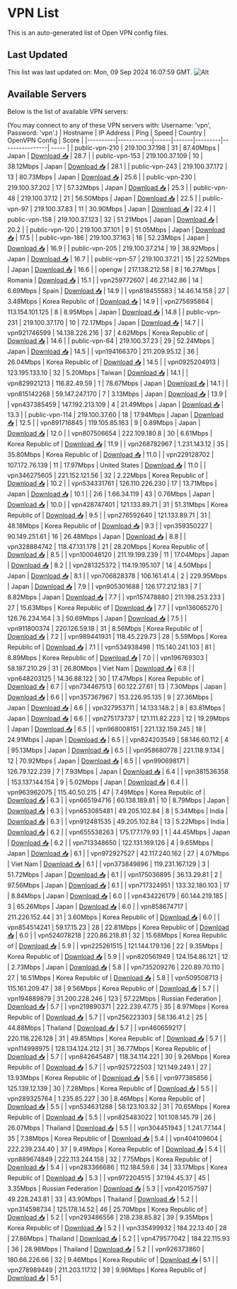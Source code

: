 # VPN List

This is an auto-generated list of Open VPN config files.

## Last Updated

This list was last updated on: Mon, 09 Sep 2024 16:07:59 GMT.
![Alt](https://repobeats.axiom.co/api/embed/186b98318ef1479477931607c1ad7d823f12451f.svg "Repobeats analytics image")

## Available Servers

Below is the list of available VPN servers:

(You may connect to any of these VPN servers with: Username: 'vpn', Password: 'vpn'.)
| Hostname | IP Address | Ping | Speed | Country | OpenVPN Config | Score |
|----------|------------|------|-------|---------|----------------| ----- |
| public-vpn-210 | 219.100.37.198 | 31 | 87.40Mbps | Japan | [Download 📥](./configs/server_0_JP.ovpn) | 28.7 |
| public-vpn-153 | 219.100.37.109 | 10 | 38.12Mbps | Japan | [Download 📥](./configs/server_1_JP.ovpn) | 28.1 |
| public-vpn-243 | 219.100.37.172 | 13 | 80.73Mbps | Japan | [Download 📥](./configs/server_2_JP.ovpn) | 25.6 |
| public-vpn-230 | 219.100.37.202 | 17 | 57.32Mbps | Japan | [Download 📥](./configs/server_3_JP.ovpn) | 25.3 |
| public-vpn-48 | 219.100.37.12 | 21 | 56.50Mbps | Japan | [Download 📥](./configs/server_4_JP.ovpn) | 22.5 |
| public-vpn-97 | 219.100.37.83 | 11 | 30.90Mbps | Japan | [Download 📥](./configs/server_5_JP.ovpn) | 22.4 |
| public-vpn-158 | 219.100.37.123 | 32 | 51.21Mbps | Japan | [Download 📥](./configs/server_6_JP.ovpn) | 20.2 |
| public-vpn-120 | 219.100.37.101 | 9 | 51.05Mbps | Japan | [Download 📥](./configs/server_7_JP.ovpn) | 17.5 |
| public-vpn-186 | 219.100.37.163 | 16 | 52.23Mbps | Japan | [Download 📥](./configs/server_8_JP.ovpn) | 16.9 |
| public-vpn-205 | 219.100.37.214 | 19 | 38.92Mbps | Japan | [Download 📥](./configs/server_9_JP.ovpn) | 16.7 |
| public-vpn-57 | 219.100.37.21 | 15 | 22.52Mbps | Japan | [Download 📥](./configs/server_10_JP.ovpn) | 16.6 |
| opengw | 217.138.212.58 | 8 | 16.27Mbps | Romania | [Download 📥](./configs/server_11_RO.ovpn) | 15.1 |
| vpn259772607 | 46.27.142.86 | 14 | 6.69Mbps | Spain | [Download 📥](./configs/server_12_ES.ovpn) | 14.9 |
| vpn818455583 | 14.46.14.158 | 27 | 3.48Mbps | Korea Republic of | [Download 📥](./configs/server_13_KR.ovpn) | 14.9 |
| vpn275695864 | 113.154.101.125 | 8 | 8.95Mbps | Japan | [Download 📥](./configs/server_14_JP.ovpn) | 14.8 |
| public-vpn-231 | 219.100.37.170 | 10 | 72.17Mbps | Japan | [Download 📥](./configs/server_15_JP.ovpn) | 14.7 |
| vpn921746599 | 14.138.226.216 | 37 | 4.62Mbps | Korea Republic of | [Download 📥](./configs/server_16_KR.ovpn) | 14.6 |
| public-vpn-64 | 219.100.37.23 | 29 | 52.24Mbps | Japan | [Download 📥](./configs/server_17_JP.ovpn) | 14.5 |
| vpn194166370 | 211.209.95.12 | 36 | 26.04Mbps | Korea Republic of | [Download 📥](./configs/server_18_KR.ovpn) | 14.5 |
| vpn0925204913 | 123.195.133.10 | 32 | 5.20Mbps | Taiwan | [Download 📥](./configs/server_19_TW.ovpn) | 14.1 |
| vpn829921213 | 116.82.49.59 | 1 | 78.67Mbps | Japan | [Download 📥](./configs/server_20_JP.ovpn) | 14.1 |
| vpn815142268 | 59.147.247.170 | 7 | 3.13Mbps | Japan | [Download 📥](./configs/server_21_JP.ovpn) | 13.9 |
| vpn437385459 | 147.192.213.109 | 4 | 21.49Mbps | Japan | [Download 📥](./configs/server_22_JP.ovpn) | 13.3 |
| public-vpn-114 | 219.100.37.60 | 18 | 17.94Mbps | Japan | [Download 📥](./configs/server_23_JP.ovpn) | 12.5 |
| vpn891716845 | 119.105.85.163 | 9 | 0.89Mbps | Japan | [Download 📥](./configs/server_24_JP.ovpn) | 12.0 |
| vpn807506654 | 222.109.180.8 | 30 | 6.61Mbps | Korea Republic of | [Download 📥](./configs/server_25_KR.ovpn) | 11.9 |
| vpn268782967 | 1.231.143.12 | 35 | 35.80Mbps | Korea Republic of | [Download 📥](./configs/server_26_KR.ovpn) | 11.0 |
| vpn229128702 | 107.172.76.139 | 11 | 17.97Mbps | United States | [Download 📥](./configs/server_27_US.ovpn) | 11.0 |
| vpn346275605 | 221.152.121.56 | 32 | 2.22Mbps | Korea Republic of | [Download 📥](./configs/server_28_KR.ovpn) | 10.2 |
| vpn534331761 | 126.110.226.230 | 17 | 13.71Mbps | Japan | [Download 📥](./configs/server_29_JP.ovpn) | 10.1 |
| 2i6 | 1.66.34.119 | 43 | 0.76Mbps | Japan | [Download 📥](./configs/server_30_JP.ovpn) | 10.0 |
| vpn428747401 | 121.133.89.71 | 31 | 51.31Mbps | Korea Republic of | [Download 📥](./configs/server_31_KR.ovpn) | 9.5 |
| vpn276592640 | 121.133.89.71 | 31 | 48.18Mbps | Korea Republic of | [Download 📥](./configs/server_32_KR.ovpn) | 9.3 |
| vpn359350227 | 90.149.251.61 | 16 | 26.48Mbps | Japan | [Download 📥](./configs/server_33_JP.ovpn) | 8.8 |
| vpn328884742 | 118.47.131.178 | 21 | 28.20Mbps | Korea Republic of | [Download 📥](./configs/server_34_KR.ovpn) | 8.5 |
| vpn100048120 | 211.19.199.239 | 11 | 17.04Mbps | Japan | [Download 📥](./configs/server_35_JP.ovpn) | 8.2 |
| vpn281325372 | 114.19.195.107 | 14 | 4.50Mbps | Japan | [Download 📥](./configs/server_36_JP.ovpn) | 8.1 |
| vpn706828378 | 106.161.41.4 | 2 | 229.95Mbps | Japan | [Download 📥](./configs/server_37_JP.ovpn) | 7.9 |
| vpn905301688 | 126.177.212.183 | 7 | 8.82Mbps | Japan | [Download 📥](./configs/server_38_JP.ovpn) | 7.7 |
| vpn157478880 | 211.198.253.233 | 27 | 15.63Mbps | Korea Republic of | [Download 📥](./configs/server_39_KR.ovpn) | 7.7 |
| vpn136065270 | 126.76.234.164 | 3 | 50.69Mbps | Japan | [Download 📥](./configs/server_40_JP.ovpn) | 7.5 |
| vpn911800374 | 220.126.59.18 | 31 | 8.56Mbps | Korea Republic of | [Download 📥](./configs/server_41_KR.ovpn) | 7.2 |
| vpn989441931 | 118.45.229.73 | 28 | 5.59Mbps | Korea Republic of | [Download 📥](./configs/server_42_KR.ovpn) | 7.1 |
| vpn534938498 | 115.140.241.103 | 81 | 8.89Mbps | Korea Republic of | [Download 📥](./configs/server_43_KR.ovpn) | 7.0 |
| vpn196769303 | 58.187.210.29 | 31 | 26.80Mbps | Viet Nam | [Download 📥](./configs/server_44_VN.ovpn) | 6.8 |
| vpn648203125 | 14.36.88.122 | 30 | 17.47Mbps | Korea Republic of | [Download 📥](./configs/server_45_KR.ovpn) | 6.7 |
| vpn734467513 | 60.122.27.61 | 13 | 7.30Mbps | Japan | [Download 📥](./configs/server_46_JP.ovpn) | 6.6 |
| vpn357367967 | 153.226.95.135 | 9 | 27.36Mbps | Japan | [Download 📥](./configs/server_47_JP.ovpn) | 6.6 |
| vpn327953711 | 14.133.148.2 | 8 | 83.81Mbps | Japan | [Download 📥](./configs/server_48_JP.ovpn) | 6.6 |
| vpn275173737 | 121.111.82.223 | 12 | 19.29Mbps | Japan | [Download 📥](./configs/server_49_JP.ovpn) | 6.5 |
| vpn968008151 | 221.132.159.245 | 18 | 24.91Mbps | Japan | [Download 📥](./configs/server_50_JP.ovpn) | 6.5 |
| vpn824203549 | 58.146.60.112 | 4 | 95.13Mbps | Japan | [Download 📥](./configs/server_51_JP.ovpn) | 6.5 |
| vpn958680778 | 221.118.9.134 | 12 | 70.92Mbps | Japan | [Download 📥](./configs/server_52_JP.ovpn) | 6.5 |
| vpn990698171 | 126.79.122.239 | 7 | 7.93Mbps | Japan | [Download 📥](./configs/server_53_JP.ovpn) | 6.4 |
| vpn381536358 | 153.137.144.154 | 9 | 5.02Mbps | Japan | [Download 📥](./configs/server_54_JP.ovpn) | 6.4 |
| vpn963962075 | 115.40.50.215 | 47 | 7.49Mbps | Korea Republic of | [Download 📥](./configs/server_55_KR.ovpn) | 6.3 |
| vpn665194716 | 60.138.189.81 | 10 | 8.79Mbps | Japan | [Download 📥](./configs/server_56_JP.ovpn) | 6.3 |
| vpn653085481 | 49.205.102.84 | 8 | 5.34Mbps | India | [Download 📥](./configs/server_57_IN.ovpn) | 6.3 |
| vpn912481535 | 49.205.102.84 | 13 | 5.22Mbps | India | [Download 📥](./configs/server_58_IN.ovpn) | 6.2 |
| vpn655538263 | 175.177.179.93 | 1 | 44.45Mbps | Japan | [Download 📥](./configs/server_59_JP.ovpn) | 6.2 |
| vpn713348650 | 122.131.169.126 | 4 | 9.65Mbps | Japan | [Download 📥](./configs/server_60_JP.ovpn) | 6.1 |
| vpn972927527 | 42.117.240.162 | 27 | 4.07Mbps | Viet Nam | [Download 📥](./configs/server_61_VN.ovpn) | 6.1 |
| vpn373849896 | 119.231.167.129 | 3 | 51.72Mbps | Japan | [Download 📥](./configs/server_62_JP.ovpn) | 6.1 |
| vpn175036895 | 36.13.29.81 | 2 | 97.56Mbps | Japan | [Download 📥](./configs/server_63_JP.ovpn) | 6.1 |
| vpn717324951 | 133.32.180.103 | 17 | 8.84Mbps | Japan | [Download 📥](./configs/server_64_JP.ovpn) | 6.0 |
| vpn434226179 | 60.144.219.185 | 3 | 65.26Mbps | Japan | [Download 📥](./configs/server_65_JP.ovpn) | 6.0 |
| vpn858674717 | 211.226.152.44 | 31 | 3.60Mbps | Korea Republic of | [Download 📥](./configs/server_66_KR.ovpn) | 6.0 |
| vpn854514241 | 59.17.15.23 | 28 | 22.81Mbps | Korea Republic of | [Download 📥](./configs/server_67_KR.ovpn) | 6.0 |
| vpn524078218 | 220.86.218.81 | 32 | 15.68Mbps | Korea Republic of | [Download 📥](./configs/server_68_KR.ovpn) | 5.9 |
| vpn225261515 | 121.144.179.136 | 22 | 9.35Mbps | Korea Republic of | [Download 📥](./configs/server_69_KR.ovpn) | 5.9 |
| vpn820561949 | 124.154.86.121 | 12 | 2.73Mbps | Japan | [Download 📥](./configs/server_70_JP.ovpn) | 5.8 |
| vpn735209276 | 220.89.70.110 | 27 | 16.51Mbps | Korea Republic of | [Download 📥](./configs/server_71_KR.ovpn) | 5.8 |
| vpn509508713 | 115.161.209.47 | 38 | 9.56Mbps | Korea Republic of | [Download 📥](./configs/server_72_KR.ovpn) | 5.7 |
| vpn194889879 | 31.200.228.246 | 123 | 57.22Mbps | Russian Federation | [Download 📥](./configs/server_73_RU.ovpn) | 5.7 |
| vpn219890371 | 222.239.47.75 | 35 | 8.97Mbps | Korea Republic of | [Download 📥](./configs/server_74_KR.ovpn) | 5.7 |
| vpn256223303 | 58.136.41.2 | 25 | 44.88Mbps | Thailand | [Download 📥](./configs/server_75_TH.ovpn) | 5.7 |
| vpn460659217 | 220.118.226.128 | 31 | 49.85Mbps | Korea Republic of | [Download 📥](./configs/server_76_KR.ovpn) | 5.7 |
| vpn114998975 | 128.134.124.212 | 31 | 36.77Mbps | Korea Republic of | [Download 📥](./configs/server_77_KR.ovpn) | 5.7 |
| vpn842645487 | 118.34.114.221 | 30 | 9.26Mbps | Korea Republic of | [Download 📥](./configs/server_78_KR.ovpn) | 5.7 |
| vpn925722503 | 121.149.249.1 | 27 | 13.93Mbps | Korea Republic of | [Download 📥](./configs/server_79_KR.ovpn) | 5.6 |
| vpn977385856 | 125.139.12.139 | 30 | 7.28Mbps | Korea Republic of | [Download 📥](./configs/server_80_KR.ovpn) | 5.5 |
| vpn289325764 | 1.235.85.227 | 30 | 8.46Mbps | Korea Republic of | [Download 📥](./configs/server_81_KR.ovpn) | 5.5 |
| vpn534631288 | 58.123.103.32 | 31 | 70.65Mbps | Korea Republic of | [Download 📥](./configs/server_82_KR.ovpn) | 5.5 |
| vpn825483022 | 101.108.145.79 | 26 | 26.07Mbps | Thailand | [Download 📥](./configs/server_83_TH.ovpn) | 5.5 |
| vpn304451943 | 1.241.77.144 | 35 | 7.38Mbps | Korea Republic of | [Download 📥](./configs/server_84_KR.ovpn) | 5.4 |
| vpn404109604 | 222.239.234.40 | 37 | 9.49Mbps | Korea Republic of | [Download 📥](./configs/server_85_KR.ovpn) | 5.4 |
| vpn889674849 | 222.113.244.158 | 32 | 7.75Mbps | Korea Republic of | [Download 📥](./configs/server_86_KR.ovpn) | 5.4 |
| vpn283366686 | 112.184.59.6 | 34 | 33.17Mbps | Korea Republic of | [Download 📥](./configs/server_87_KR.ovpn) | 5.3 |
| vpn972204515 | 37.194.45.37 | 45 | 3.35Mbps | Russian Federation | [Download 📥](./configs/server_88_RU.ovpn) | 5.3 |
| vpn420157597 | 49.228.243.81 | 33 | 43.90Mbps | Thailand | [Download 📥](./configs/server_89_TH.ovpn) | 5.2 |
| vpn314598734 | 125.178.14.52 | 46 | 25.70Mbps | Korea Republic of | [Download 📥](./configs/server_90_KR.ovpn) | 5.2 |
| vpn293486556 | 218.238.85.82 | 39 | 9.35Mbps | Korea Republic of | [Download 📥](./configs/server_91_KR.ovpn) | 5.2 |
| vpn335499932 | 184.22.13.40 | 28 | 27.86Mbps | Thailand | [Download 📥](./configs/server_92_TH.ovpn) | 5.2 |
| vpn479577042 | 184.22.115.93 | 36 | 28.98Mbps | Thailand | [Download 📥](./configs/server_93_TH.ovpn) | 5.2 |
| vpn926373860 | 180.66.226.66 | 32 | 9.46Mbps | Korea Republic of | [Download 📥](./configs/server_94_KR.ovpn) | 5.1 |
| vpn278989449 | 211.203.117.12 | 39 | 9.96Mbps | Korea Republic of | [Download 📥](./configs/server_95_KR.ovpn) | 5.1 |
